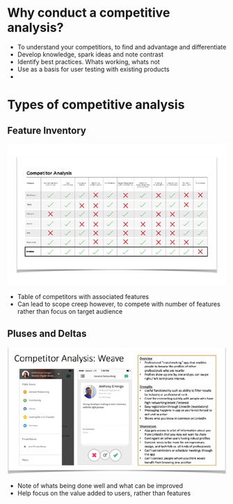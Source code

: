 <!-- TITLE: Competitive Analysis -->

# Why conduct a competitive analysis?
* To understand your competitiors, to find and advantage and differentiate
* Develop knowledge, spark ideas and note contrast
* Identify best practices. Whats working, whats not
* Use as a basis for user testing with existing products
* 

# Types of competitive analysis
## Feature Inventory
![Feature Inventory](/uploads/feature-inventory.png "Feature Inventory")

* Table of competitors with associated features
* Can lead to scope creep however, to compete with number of features rather than focus on target audience

## Pluses and Deltas
![Pluses Deltas](/uploads/pluses-deltas.png "Pluses Deltas")

* Note of whats being done well and what can be improved
* Help focus on the value added to users, rather than features
